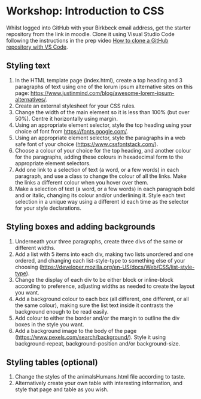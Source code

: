 # Workshop: Introduction to CSS

Whilst logged into GitHub with your Birkbeck email address, get the starter repository from the link in moodle. Clone it using Visual Studio Code following the instructions in the prep video [How to clone a GitHub repository with VS Code](https://www.youtube.com/watch?v=Nl0J_tcnhQ4&ab_channel=AutomationCreations).

## Styling text

1. In the HTML template page (index.html), create a top heading and 3 paragraphs of text using one of the lorum ipsum alternative sites on this page: https://www.justinmind.com/blog/awesome-lorem-ipsum-alternatives/.
2. Create an external stylesheet for your CSS rules.
3. Change the width of the main element so it is less than 100% (but over 50%). Centre it horizontally using margin.
4. Using an appropriate element selector, style the top heading using your choice of font from https://fonts.google.com/.
5. Using an appropriate element selector, style the paragraphs in a web safe font of your choice (https://www.cssfontstack.com/).
6. Choose a colour of your choice for the top heading, and another colour for the paragraphs, adding these colours in hexadecimal form to the appropriate element selectors.
7. Add one link to a selection of text (a word, or a few words) in each paragraph, and use a class to change the colour of all the links. Make the links a different colour when you hover over them.
8. Make a selection of text (a word, or a few words) in each paragraph bold and or italic, changing its colour and/or underlining it. Style each text selection in a unique way using a different id each time as the selector for your style declarations.

## Styling boxes and adding backgrounds

1. Underneath your three paragraphs, create three divs of the same or different widths.
2. Add a list with 5 items into each div, making two lists unordered and one ordered, and changing each list-style-type to something else of your choosing (https://developer.mozilla.org/en-US/docs/Web/CSS/list-style-type).
3. Change the display of each div to be either block or inline-block according to preference, adjusting widths as needed to create the layout you want.
4. Add a background colour to each box (all different, one different, or all the same colour), making sure the list text inside it contrasts the background enough to be read easily.
5. Add colour to either the border and/or the margin to outline the div boxes in the style you want.
6. Add a background image to the body of the page (https://www.pexels.com/search/background/). Style it using background-repeat, background-position and/or background-size.

## Styling tables (optional)

1. Change the styles of the animalsHumans.html file according to taste.
2. Alternatively create your own table with interesting information, and style that page and table as you wish.
